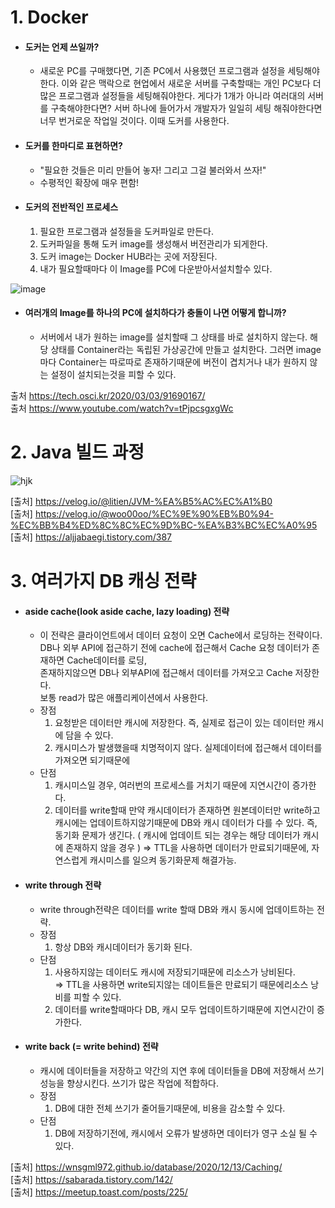# 1. Docker
* #### 도커는 언제 쓰일까?
  * 새로운 PC를 구매했다면, 기존 PC에서 사용했던 프로그램과 설정을 세팅해야한다. 이와 같은 맥락으로 현업에서 새로운 서버를 구축할때는 개인 PC보다 더 많은 프로그램과 설정들을 세팅해줘야한다. 게다가 1개가 아니라 여러대의 서버를 구축해야한다면? 서버 하나에 들어가서 개발자가 일일히 세팅 해줘야한다면 너무 번거로운 작업일 것이다. 이때 도커를 사용한다.

* #### 도커를 한마디로 표현하면?
  * "필요한 것들은 미리 만들어 놓자! 그리고 그걸 불러와서 쓰자!"
  * 수평적인 확장에 매우 편함!

* #### 도커의 전반적인 프로세스
  1. 필요한 프로그램과 설정들을 도커파일로 만든다. 
  2. 도커파일을 통해 도커 image를 생성해서 버전관리가 되게한다. 
  3. 도커 image는 Docker HUB라는 곳에 저장된다. 
  4. 내가 필요할때마다 이 Image를 PC에 다운받아서설치할수 있다.

![image](https://user-images.githubusercontent.com/22884224/132627349-a5a7b4dd-c90a-4e40-a564-31e5fd0d7b08.png)
          
* #### 여러개의 Image를 하나의 PC에 설치하다가 충돌이 나면 어떻게 합니까?
  * 서버에서 내가 원하는 image를 설치할때 그 상태를 바로 설치하지 않는다. 해당 상태를 Container라는 독립된 가상공간에 만들고 설치한다. 그러면 image마다 Container는 따로따로 존재하기때문에 버전이 겹치거나 내가 원하지 않는 설정이 설치되는것을 피할 수 있다.  

출처 https://tech.osci.kr/2020/03/03/91690167/   
출처 https://www.youtube.com/watch?v=tPjpcsgxgWc

# 2. Java 빌드 과정
![hjk](https://user-images.githubusercontent.com/22884224/132803126-d33cd8a5-0814-4678-ad9f-1b70193696d2.png)

[출처] https://velog.io/@litien/JVM-%EA%B5%AC%EC%A1%B0   
[출처] https://velog.io/@woo00oo/%EC%9E%90%EB%B0%94-%EC%BB%B4%ED%8C%8C%EC%9D%BC-%EA%B3%BC%EC%A0%95   
[출처] https://aljjabaegi.tistory.com/387   

# 3. 여러가지 DB 캐싱 전략
* #### aside cache(look aside cache, lazy loading) 전략
  * 이 전략은 클라이언트에서 데이터 요청이 오면 Cache에서 로딩하는 전략이다.   
 DB나 외부 API에 접근하기 전에 cache에 접근해서 Cache 요청 데이터가 존재하면 Cache데이터를 로딩,    
 존재하지않으면 DB나 외부API에 접근해서 데이터를 가져오고 Cache 저장한다.   
 보통 read가 많은 애플리케이션에서 사용한다.
  * 장점
    1) 요청받은 데이터만 캐시에 저장한다. 즉, 실제로 접근이 있는 데이터만 캐시에 담을 수 있다.
    2) 캐시미스가 발생했을때 치명적이지 않다. 실제데이터에 접근해서 데이터를 가져오면 되기때문에
  * 단점
    1) 캐시미스일 경우, 여러번의 프로세스를 거치기 때문에 지연시간이 증가한다.
    2) 데이터를 write할때 만약 캐시데이터가 존재하면 원본데이터만 write하고 캐시에는 업데이트하지않기때문에 DB와 캐시 데이터가 다를 수 있다.   즉, 동기화 문제가 생긴다. ( 캐시에 업데이트 되는 경우는 해당 데이터가 캐시에 존재하지 않을 경우 )    ⇒ TTL을 사용하면 데이터가 만료되기때문에, 자연스럽게 캐시미스를 일으켜 동기화문제 해결가능.

* #### write through 전략
  * write through전략은 데이터를 write 할때 DB와 캐시 동시에 업데이트하는 전략.
  * 장점
    1) 항상 DB와 캐시데이터가 동기화 된다.
  * 단점
    1) 사용하지않는 데이터도 캐시에 저장되기때문에 리소스가 낭비된다.     
    ⇒ TTL을 사용하면 write되지않는 데이트들은 만료되기 때문에리소스 낭비를 피할 수 있다.
    2) 데이터를 write할때마다 DB,  캐시 모두 업데이트하기때문에 지연시간이 증가한다.

* #### write back (= write behind) 전략
  * 캐시에 데이터들을 저장하고 약간의 지연 후에 데이터들을 DB에 저장해서 쓰기 성능을 향상시킨다. 쓰기가 많은 작업에 적합하다.
  * 장점
    1) DB에 대한 전체 쓰기가 줄어들기때문에, 비용을 감소할 수 있다.
  * 단점 
    1) DB에 저장하기전에, 캐시에서 오류가 발생하면 데이터가 영구 소실 될 수 있다.


[출처] https://wnsgml972.github.io/database/2020/12/13/Caching/   
[출처] https://sabarada.tistory.com/142/   
[출처] https://meetup.toast.com/posts/225/


